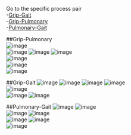 Go to the specific process pair   
-[Grip-Gait](/reports/physical/scatter_matrix/figure_rmd/README.md#grip-gait)  
-[Grip-Pulmonary](/reports/physical/scatter_matrix/figure_rmd/README.md#grip-pulmonary)  
-[Pulmonary-Gait](/reports/physical/scatter_matrix/figure_rmd/README.md#pulmonary-gait)  
 


##Grip-Pulmonary   
![image](eas_female_aehplus_grip_pef-1.png)  
![image](elsa_female_aehplus_grip_fev-1.png) 
![image](hrs_female_aehplus_grip_pef-1.png) 
![image](lasa_female_aehplus_grip_pef-1.png)  
![image](octo_female_aehplus_grip_pef-1.png)  
![image](radc_female_aehplus_grip_fev-1.png)  
![image](satsa_female_aehplus_grip_fev-1.png) 

##Grip-Gait
![image](eas_female_aehplus_grip_gait-1.png)
![image](elsa_female_aehplus_grip_gait-1.png) 
![image](hrs_female_aehplus_grip_gait-1.png) 
![image](lasa_female_aehplus_grip_gait-1.png)   
![image](octo_female_aehplus_grip_gait-1.png)  
![image](radc_female_aehplus_grip_gait-1.png) 
![image](satsa_female_aehplus_grip_gait-1.png)  

##Pulmonary-Gait
![image](eas_female_aehplus_pef_gait-1.png) 
![image](elsa_female_aehplus_fev_gait-1.png)  
![image](hrs_female_aehplus_pef_gait-1.png) 
![image](lasa_female_aehplus_pef_gait-1.png)  
![image](octo_female_aehplus_pef_gait-1.png)
![image](radc_female_aehplus_fev_gait-1.png)  
![image](satsa_female_aehplus_fev_gait-1.png)
